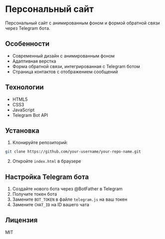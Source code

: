 # Персональный сайт

Персональный сайт с анимированным фоном и формой обратной связи через Telegram бота.

## Особенности

- Современный дизайн с анимированным фоном
- Адаптивная верстка
- Форма обратной связи, интегрированная с Telegram ботом
- Страница контактов с отображением сообщений

## Технологии

- HTML5
- CSS3
- JavaScript
- Telegram Bot API

## Установка

1. Клонируйте репозиторий:
```bash
git clone https://github.com/your-username/your-repo-name.git
```

2. Откройте `index.html` в браузере

## Настройка Telegram бота

1. Создайте нового бота через @BotFather в Telegram
2. Получите токен бота
3. Замените `BOT_TOKEN` в файле `telegram.js` на ваш токен
4. Замените `CHAT_ID` на ID вашего чата

## Лицензия

MIT 